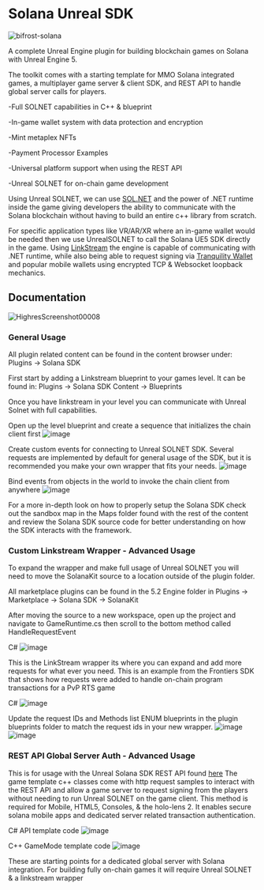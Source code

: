 # Solana Unreal SDK


![bifrost-solana](https://github.com/Bifrost-Technologies/Solana-Unreal-SDK/assets/24855008/fbd7075b-2d04-487d-aba3-5147e8aa327e)



A complete Unreal Engine plugin for building blockchain games on Solana with Unreal Engine 5.

The toolkit comes with a starting template for MMO Solana integrated games, a multiplayer game server & client SDK, and REST API to handle global server calls for players.

-Full SOLNET capabilities in C++ & blueprint

-In-game wallet system with data protection and encryption

-Mint metaplex NFTs

-Payment Processor Examples

-Universal platform support when using the REST API

-Unreal SOLNET for on-chain game development

Using Unreal SOLNET, we can use [SOL.NET](https://github.com/bmresearch/Solnet) and the power of .NET runtime inside the game giving developers the ability to communicate with the Solana blockchain without having to build an entire c++ library from scratch.

 For specific application types like VR/AR/XR where an in-game wallet would be needed then we use UnrealSOLNET to call the Solana UE5 SDK directly in the game.
 Using [LinkStream](https://github.com/Bifrost-Technologies/Link-Stream) the engine is capable of communicating with .NET runtime, while also being able to request signing via [Tranquility Wallet](https://github.com/Bifrost-Technologies/Tranquility) and popular mobile wallets using encrypted TCP & Websocket loopback mechanics.

## Documentation

![HighresScreenshot00008](https://github.com/Bifrost-Technologies/Solana-Unreal-SDK/assets/24855008/cbf305f6-3369-4a23-b801-67ae1168d88a)

### General Usage

All plugin related content can be found in the content browser under: Plugins -> Solana SDK

First start by adding a Linkstream blueprint to your games level. 
It can be found in: Plugins -> Solana SDK Content -> Blueprints

Once you have linkstream in your level you can communicate with Unreal Solnet with full capabilities.

Open up the level blueprint and create a sequence that initializes the chain client first
![image](https://github.com/Bifrost-Technologies/Solana-Unreal-SDK/assets/24855008/a67023e0-3622-461c-b0ff-b534e717abcf)


Create custom events for connecting to Unreal SOLNET SDK. Several requests are implemented by default for general usage of the SDK, but it is recommended you make your own wrapper that fits your needs.
![image](https://github.com/Bifrost-Technologies/Solana-Unreal-SDK/assets/24855008/d808c045-77ea-4f4a-8b3b-b36753419be2)

Bind events from objects in the world to invoke the chain client from anywhere
![image](https://github.com/Bifrost-Technologies/Solana-Unreal-SDK/assets/24855008/0e89c09a-7af4-47f8-8089-d3b466b862e8)

For a more in-depth look on how to properly setup the Solana SDK check out the sandbox map in the Maps folder found with the rest of the content and review the Solana SDK source code for better understanding on how the SDK interacts with the framework.

### Custom Linkstream Wrapper - Advanced Usage
To expand the wrapper and make full usage of Unreal SOLNET you will need to move the SolanaKit source to a location outside of the plugin folder. 

All marketplace plugins can be found in the 5.2 Engine folder in Plugins -> Marketplace -> Solana SDK -> SolanaKit

After moving the source to a new workspace, open up the project and navigate to GameRuntime.cs then scroll to the bottom method called HandleRequestEvent

C#
![image](https://github.com/Bifrost-Technologies/Solana-Unreal-SDK/assets/24855008/5dd39224-a174-4993-a611-3d76b4b53a20)

This is the LinkStream wrapper its where you can expand and add more requests for what ever you need. This is an example from the Frontiers SDK that shows how requests were added to handle on-chain program transactions for a PvP RTS game

C#
![image](https://github.com/Bifrost-Technologies/Solana-Unreal-SDK/assets/24855008/e4bac429-0218-4275-be27-afab4ec6025f)

Update the request IDs and Methods list ENUM blueprints in the plugin blueprints folder to match the request ids in your new wrapper.
![image](https://github.com/Bifrost-Technologies/Solana-Unreal-SDK/assets/24855008/e626056c-2733-4b0f-99a2-1c75000618c9)
![image](https://github.com/Bifrost-Technologies/Solana-Unreal-SDK/assets/24855008/6e52eca1-8e6a-45da-9b70-f653100b2e14)




### REST API Global Server Auth - Advanced Usage
This is for usage with the Unreal Solana SDK REST API found [here]()
The game template c++ classes come with http request samples to interact with the REST API and allow a game server to request signing from the players without needing to run Unreal SOLNET on the game client. This method is required for Mobile, HTML5, Consoles, & the holo-lens 2. It enables secure solana mobile apps and dedicated server related transaction authentication.

C# API template code
![image](https://github.com/Bifrost-Technologies/Solana-Unreal-SDK/assets/24855008/3c25811b-0483-422f-98be-efb604f10ce8)

C++ GameMode template code
![image](https://github.com/Bifrost-Technologies/Solana-Unreal-SDK/assets/24855008/d208c5fb-4c99-485c-9e9d-b0bab5f4249e)

These are starting points for a dedicated global server with Solana integration. For building fully on-chain games it will require Unreal SOLNET & a linkstream wrapper
